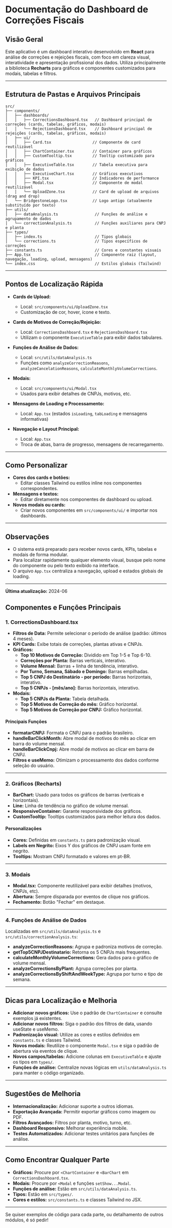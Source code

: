 # Documentação do Dashboard de Correções Fiscais

## Visão Geral

Este aplicativo é um dashboard interativo desenvolvido em **React** para análise de correções e rejeições fiscais, com foco em clareza visual, interatividade e apresentação profissional dos dados. Utiliza principalmente a biblioteca **Recharts** para gráficos e componentes customizados para modais, tabelas e filtros.

---

## Estrutura de Pastas e Arquivos Principais

```
src/
├── components/
│   ├── dashboards/
│   │   ├── CorrectionsDashboard.tsx   // Dashboard principal de correções (cards, tabelas, gráficos, modais)
│   │   └── RejectionsDashboard.tsx    // Dashboard principal de rejeições (cards, tabelas, gráficos, modais)
│   ├── ui/
│   │   ├── Card.tsx                  // Componente de card reutilizável
│   │   ├── ChartContainer.tsx        // Container para gráficos
│   │   ├── CustomTooltip.tsx         // Tooltip customizado para gráficos
│   │   ├── ExecutiveTable.tsx        // Tabela executiva para exibição de dados
│   │   ├── ExecutiveChart.tsx        // Gráficos executivos
│   │   ├── KPI.tsx                   // Indicadores de performance
│   │   ├── Modal.tsx                 // Componente de modal reutilizável
│   │   └── UploadZone.tsx            // Card de upload de arquivos (drag and drop)
│   └── BridgestoneLogo.tsx           // Logo antigo (atualmente substituído por texto)
├── utils/
│   ├── dataAnalysis.ts                // Funções de análise e agrupamento de dados
│   └── correctionAnalysis.ts          // Funções auxiliares para CNPJ e planta
├── types/
│   ├── index.ts                       // Tipos globais
│   └── corrections.ts                 // Tipos específicos de correções
├── constants.ts                       // Cores e constantes visuais
├── App.tsx                            // Componente raiz (layout, navegação, loading, upload, mensagens)
└── index.css                          // Estilos globais (Tailwind)
```

---

## Pontos de Localização Rápida

- **Cards de Upload:**
  - Local: `src/components/ui/UploadZone.tsx`
  - Customização de cor, hover, ícone e texto.

- **Cards de Motivos de Correção/Rejeição:**
  - Local: `CorrectionsDashboard.tsx` e `RejectionsDashboard.tsx`
  - Utilizam o componente `ExecutiveTable` para exibir dados tabulares.

- **Funções de Análise de Dados:**
  - Local: `src/utils/dataAnalysis.ts`
  - Funções como `analyzeCorrectionReasons`, `analyzeCancelationReasons`, `calculateMonthlyVolumeCorrections`.

- **Modais:**
  - Local: `src/components/ui/Modal.tsx`
  - Usados para exibir detalhes de CNPJs, motivos, etc.

- **Mensagens de Loading e Processamento:**
  - Local: `App.tsx` (estados `isLoading`, `tabLoading` e mensagens informativas)

- **Navegação e Layout Principal:**
  - Local: `App.tsx`
  - Troca de abas, barra de progresso, mensagens de recarregamento.

---

## Como Personalizar

- **Cores dos cards e botões:**
  - Editar classes Tailwind ou estilos inline nos componentes correspondentes.
- **Mensagens e textos:**
  - Editar diretamente nos componentes de dashboard ou upload.
- **Novos modais ou cards:**
  - Criar novos componentes em `src/components/ui/` e importar nos dashboards.

---

## Observações
- O sistema está preparado para receber novos cards, KPIs, tabelas e modais de forma modular.
- Para localizar rapidamente qualquer elemento visual, busque pelo nome do componente ou pelo texto exibido na interface.
- O arquivo `App.tsx` centraliza a navegação, upload e estados globais de loading.

---

**Última atualização:** 2024-06

## Componentes e Funções Principais

### 1. CorrectionsDashboard.tsx

- **Filtros de Data:** Permite selecionar o período de análise (padrão: últimos 4 meses).
- **KPI Cards:** Exibe totais de correções, plantas ativas e CNPJs.
- **Gráficos:**
  - **Top 10 Motivos de Correção:** Dividido em Top 1-5 e Top 6-10.
  - **Correções por Planta:** Barras verticais, interativo.
  - **Volume Mensal:** Barras + linha de tendência, interativo.
  - **Por Turno, Semana, Sábado e Domingo:** Barras empilhadas.
  - **Top 5 CNPJ do Destinatário - por período:** Barras horizontais, interativo.
  - **Top 5 CNPJs - [mês/ano]:** Barras horizontais, interativo.
- **Modais:**
  - **Top 5 CNPJs da Planta:** Tabela detalhada.
  - **Top 5 Motivos de Correção do mês:** Gráfico horizontal.
  - **Top 5 Motivos de Correção por CNPJ:** Gráfico horizontal.

#### Principais Funções

- **formatarCNPJ:** Formata o CNPJ para o padrão brasileiro.
- **handleBarClickMonth:** Abre modal de motivos do mês ao clicar em barra do volume mensal.
- **handleBarClickCnpj:** Abre modal de motivos ao clicar em barra de CNPJ.
- **Filtros e useMemo:** Otimizam o processamento dos dados conforme seleção do usuário.

---

### 2. Gráficos (Recharts)

- **BarChart:** Usado para todos os gráficos de barras (verticais e horizontais).
- **Line:** Linha de tendência no gráfico de volume mensal.
- **ResponsiveContainer:** Garante responsividade dos gráficos.
- **CustomTooltip:** Tooltips customizados para melhor leitura dos dados.

#### Personalizações

- **Cores:** Definidas em `constants.ts` para padronização visual.
- **Labels em Negrito:** Eixos Y dos gráficos de CNPJ usam fonte em negrito.
- **Tooltips:** Mostram CNPJ formatado e valores em pt-BR.

---

### 3. Modais

- **Modal.tsx:** Componente reutilizável para exibir detalhes (motivos, CNPJs, etc).
- **Abertura:** Sempre disparada por eventos de clique nos gráficos.
- **Fechamento:** Botão "Fechar" em destaque.

---

### 4. Funções de Análise de Dados

Localizadas em `src/utils/dataAnalysis.ts` e `src/utils/correctionAnalysis.ts`:

- **analyzeCorrectionReasons:** Agrupa e padroniza motivos de correção.
- **getTop5CNPJDestinatario:** Retorna os 5 CNPJs mais frequentes.
- **calculateMonthlyVolumeCorrections:** Gera dados para o gráfico de volume mensal.
- **analyzeCorrectionsByPlant:** Agrupa correções por planta.
- **analyzeCorrectionsByShiftAndWeekType:** Agrupa por turno e tipo de semana.

---

## Dicas para Localização e Melhoria

- **Adicionar novos gráficos:** Use o padrão de `ChartContainer` e consulte exemplos já existentes.
- **Adicionar novos filtros:** Siga o padrão dos filtros de data, usando useState e useMemo.
- **Padronização visual:** Utilize as cores e estilos definidos em `constants.ts` e classes Tailwind.
- **Novos modais:** Reutilize o componente `Modal.tsx` e siga o padrão de abertura via eventos de clique.
- **Novos campos/tabelas:** Adicione colunas em `ExecutiveTable` e ajuste os tipos em `types/`.
- **Funções de análise:** Centralize novas lógicas em `utils/dataAnalysis.ts` para manter o código organizado.

---

## Sugestões de Melhoria

- **Internacionalização:** Adicionar suporte a outros idiomas.
- **Exportação Avançada:** Permitir exportar gráficos como imagem ou PDF.
- **Filtros Avançados:** Filtros por planta, motivo, turno, etc.
- **Dashboard Responsivo:** Melhorar experiência mobile.
- **Testes Automatizados:** Adicionar testes unitários para funções de análise.

---

## Como Encontrar Qualquer Parte

- **Gráficos:** Procure por `<ChartContainer` e `<BarChart` em `CorrectionsDashboard.tsx`.
- **Modais:** Procure por `<Modal` e funções `setShow...Modal`.
- **Funções de análise:** Estão em `src/utils/dataAnalysis.ts`.
- **Tipos:** Estão em `src/types/`.
- **Cores e estilos:** `src/constants.ts` e classes Tailwind no JSX.

---

Se quiser exemplos de código para cada parte, ou detalhamento de outros módulos, é só pedir! 